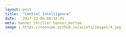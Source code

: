 ```yaml
---
layout: post
title:  "Central Intelligence"
date:   2017-12-06 00:10:45
meta: banner thriller banner_bottom
image : https://neonime.github.io/assets/images/4.jpg
---
```

